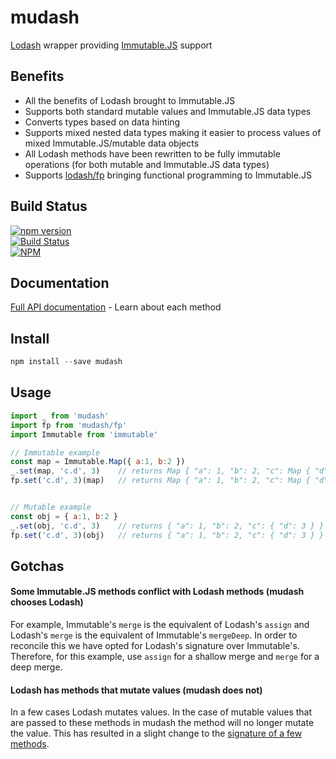 mudash
=============

[Lodash](https://lodash.com) wrapper providing [Immutable.JS](https://facebook.github.io/immutable-js/) support


## Benefits
- All the benefits of Lodash brought to Immutable.JS
- Supports both standard mutable values and Immutable.JS data types
- Converts types based on data hinting
- Supports mixed nested data types making it easier to process values of mixed Immutable.JS/mutable data objects
- All Lodash methods have been rewritten to be fully immutable operations (for both mutable and Immutable.JS data types)
- Supports [lodash/fp](https://github.com/lodash/lodash/wiki/FP-Guide) bringing functional programming to Immutable.JS


## Build Status

[![npm version](https://badge.fury.io/js/mudash.svg)](https://badge.fury.io/js/mudash)<br />
[![Build Status](https://travis-ci.org/brianneisler/mudash.svg)](https://travis-ci.org/brianneisler/mudash)<br />
[![NPM](https://nodei.co/npm/mudash.png?downloads=true&downloadRank=true&stars=true)](https://nodei.co/npm/mudash/)


## Documentation

[Full API documentation](docs/API.md) - Learn about each method


## Install

```js
npm install --save mudash
```

## Usage

```js
import _ from 'mudash'
import fp from 'mudash/fp'
import Immutable from 'immutable'

// Immutable example
const map = Immutable.Map({ a:1, b:2 })
_.set(map, 'c.d', 3)    // returns Map { "a": 1, "b": 2, "c": Map { "d": 3 } }
fp.set('c.d', 3)(map)   // returns Map { "a": 1, "b": 2, "c": Map { "d": 3 } }


// Mutable example
const obj = { a:1, b:2 }
_.set(obj, 'c.d', 3)    // returns { "a": 1, "b": 2, "c": { "d": 3 } }
fp.set('c.d', 3)(obj)   // returns { "a": 1, "b": 2, "c": { "d": 3 } }
```

## Gotchas

#### Some Immutable.JS methods conflict with Lodash methods (mudash chooses Lodash)
For example, Immutable's `merge` is the equivalent of Lodash's `assign` and Lodash's `merge` is the equivalent of Immutable's `mergeDeep`. In order to reconcile this we have opted for Lodash's signature over Immutable's. Therefore, for this example, use `assign` for a shallow merge and `merge` for a deep merge.

#### Lodash has methods that mutate values (mudash does not)
In a few cases Lodash mutates values. In the case of mutable values that are passed to these methods in mudash the method will no longer mutate the value. This has resulted in a slight change to the [signature of a few methods](./docs/FAQ.md#what-functions-are-different-from-lodash).
